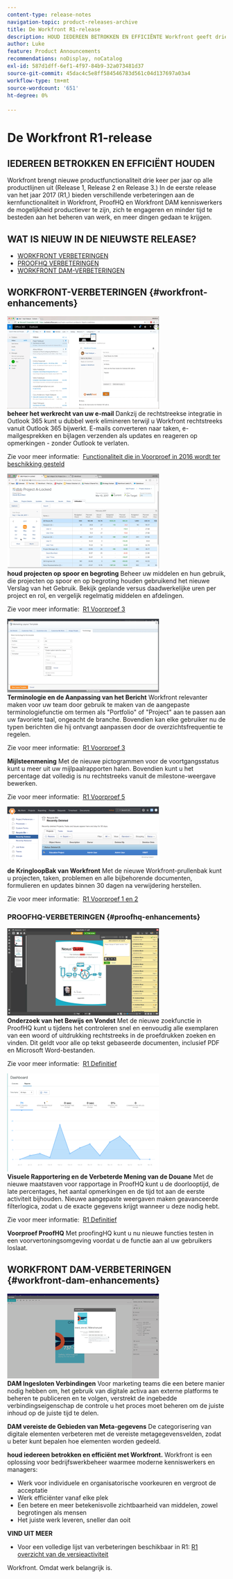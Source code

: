 ```yaml
---
content-type: release-notes
navigation-topic: product-releases-archive
title: De Workfront R1-release
description: HOUD IEDEREEN BETROKKEN EN EFFICIËNTE Workfront geeft drie keer per jaar nieuwe productfunctionaliteit aan alle productlijnen (Versie 1, Versie 2, en Versie 3.) In de eerste release van het jaar 2017 (R1,) bieden verschillende verbeteringen aan de kernfunctionaliteit in Workfront, ProofHQ en Workfront DAM kenniswerkers de mogelijkheid productiever te zijn, zich te engageren en minder tijd te besteden aan het beheren van werk, en meer dingen gedaan te krijgen.
author: Luke
feature: Product Announcements
recommendations: noDisplay, noCatalog
exl-id: 587d1dff-6ef1-4f97-84b9-32a073481d37
source-git-commit: 45dac4c5e8ff584546783d561c04d137697a03a4
workflow-type: tm+mt
source-wordcount: '651'
ht-degree: 0%

---
```


# De Workfront R1-release

## IEDEREEN BETROKKEN EN EFFICIËNT HOUDEN

Workfront brengt nieuwe productfunctionaliteit drie keer per jaar op alle productlijnen uit (Release 1, Release 2 en Release 3.) In de eerste release van het jaar 2017 (R1,) bieden verschillende verbeteringen aan de kernfunctionaliteit in Workfront, ProofHQ en Workfront DAM kenniswerkers de mogelijkheid productiever te zijn, zich te engageren en minder tijd te besteden aan het beheren van werk, en meer dingen gedaan te krijgen.

## WAT IS NIEUW IN DE NIEUWSTE RELEASE?

* [ WORKFRONT VERBETERINGEN ](#workfront-enhancements)
* [ PROOFHQ VERBETERINGEN ](#proofhq-enhancements)
* [WORKFRONT DAM-VERBETERINGEN](#workfront-dam-enhancements)

## WORKFRONT-VERBETERINGEN {#workfront-enhancements}

![ Outlook_365_Integration_1.png ](assets/outlook-365-integration-1-350x212.png)\
**beheer het werkrecht van uw e-mail**
Dankzij de rechtstreekse integratie in Outlook 365 kunt u dubbel werk elimineren terwijl u Workfront rechtstreeks vanuit Outlook 365 bijwerkt. E-mails converteren naar taken, e-mailgesprekken en bijlagen verzenden als updates en reageren op opmerkingen - zonder Outlook te verlaten.

Zie voor meer informatie:  [ Functionaliteit die in Voorproef in 2016 wordt ter beschikking gesteld ](../../../../product-announcements/product-releases/quarterly-release-archive/r1-release-activity/available-in-preview-in-2016.md)

![](assets/mceclip0-350x218.png)\
**houd projecten op spoor en begroting**
Beheer uw middelen en hun gebruik, die projecten op spoor en op begroting houden gebruikend het nieuwe Verslag van het Gebruik. Bekijk geplande versus daadwerkelijke uren per project en rol, en vergelijk regelmatig middelen en afdelingen.

Zie voor meer informatie:  [ R1 Voorproef 3 ](../../../../product-announcements/product-releases/quarterly-release-archive/r1-release-activity/r1-preview-3.md)

![](assets/mceclip1-350x169.png)\
**Terminologie en de Aanpassing van het Bericht**
Workfront relevanter maken voor uw team door gebruik te maken van de aangepaste terminologiefunctie om termen als &quot;Portfolio&quot; of &quot;Project&quot; aan te passen aan uw favoriete taal, ongeacht de branche. Bovendien kan elke gebruiker nu de typen berichten die hij ontvangt aanpassen door de overzichtsfrequentie te regelen.

Zie voor meer informatie:  [ R1 Voorproef 3 ](../../../../product-announcements/product-releases/quarterly-release-archive/r1-release-activity/r1-preview-3.md)

**Mijlsteenmening**
Met de nieuwe pictogrammen voor de voortgangsstatus kunt u meer uit uw mijlpaalrapporten halen. Bovendien kunt u het percentage dat volledig is nu rechtstreeks vanuit de milestone-weergave bewerken.

Zie voor meer informatie:  [ R1 Voorproef 5 ](../../../../product-announcements/product-releases/quarterly-release-archive/r1-release-activity/r1-preview-5.md)

![](assets/mceclip3-350x122.png)

**de KringloopBak van Workfront**
Met de nieuwe Workfront-prullenbak kunt u projecten, taken, problemen en alle bijbehorende documenten, formulieren en updates binnen 30 dagen na verwijdering herstellen.

Zie voor meer informatie:  [ R1 Voorproef 1 en 2 ](../../../../product-announcements/product-releases/quarterly-release-archive/r1-release-activity/r1-peview-1-and-2.md)

### PROOFHQ-VERBETERINGEN {#proofhq-enhancements}

![](assets/mceclip4-350x201.png)\
**Onderzoek van het Bewijs en Vondst**
Met de nieuwe zoekfunctie in ProofHQ kunt u tijdens het controleren snel en eenvoudig alle exemplaren van een woord of uitdrukking rechtstreeks in de proefdrukken zoeken en vinden. Dit geldt voor alle op tekst gebaseerde documenten, inclusief PDF en Microsoft Word-bestanden.

Zie voor meer informatie:  [ R1 Definitief ](../../../../product-announcements/product-releases/quarterly-release-archive/r1-release-activity/r1-final.md)

![](assets/mceclip5-350x226.png)\
**Visuele Rapportering en de Verbeterde Mening van de Douane**
Met de nieuwe maatstaven voor rapportage in ProofHQ kunt u de doorlooptijd, de late percentages, het aantal opmerkingen en de tijd tot aan de eerste activiteit bijhouden. Nieuwe aangepaste weergaven maken geavanceerde filterlogica, zodat u de exacte gegevens krijgt wanneer u deze nodig hebt.

Zie voor meer informatie:  [ R1 Definitief ](../../../../product-announcements/product-releases/quarterly-release-archive/r1-release-activity/r1-final.md)

**Voorproef ProofHQ**
Met proofingHQ kunt u nu nieuwe functies testen in een voorvertoningsomgeving voordat u de functie aan al uw gebruikers loslaat.

## WORKFRONT DAM-VERBETERINGEN {#workfront-dam-enhancements}

![](assets/mceclip6-350x195.png)\
**DAM Ingesloten Verbindingen**
Voor marketing teams die een betere manier nodig hebben om, het gebruik van digitale activa aan externe platforms te beheren te publiceren en te volgen, verstrekt de ingebedde verbindingseigenschap de controle u het proces moet beheren om de juiste inhoud op de juiste tijd te delen.

**DAM vereiste de Gebieden van Meta-gegevens**
De categorisering van digitale elementen verbeteren met de vereiste metagegevensvelden, zodat u beter kunt bepalen hoe elementen worden gedeeld.

**houd iedereen betrokken en efficiënt met Workfront.**
Workfront is een oplossing voor bedrijfswerkbeheer waarmee moderne kenniswerkers en managers:

* Werk voor individuele en organisatorische voorkeuren en vergroot de acceptatie
* Werk efficiënter vanaf elke plek
* Een betere en meer betekenisvolle zichtbaarheid van middelen, zowel begrotingen als mensen
* Het juiste werk leveren, sneller dan ooit

**VIND UIT MEER**

* Voor een volledige lijst van verbeteringen beschikbaar in R1: [ R1 overzicht van de versieactiviteit ](../../../../product-announcements/product-releases/quarterly-release-archive/r1-release-activity/r1-release-activity-overview.md)

Workfront. Omdat werk belangrijk is.
